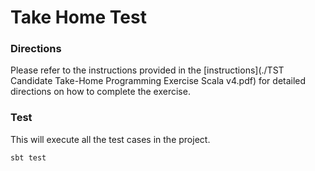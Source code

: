 # Take Home Test

### Directions
Please refer to the instructions provided in the [instructions](./TST Candidate Take-Home Programming Exercise Scala v4.pdf) for detailed directions on how to complete the exercise.

### Test

This will execute all the test cases in the project.

`sbt test`

